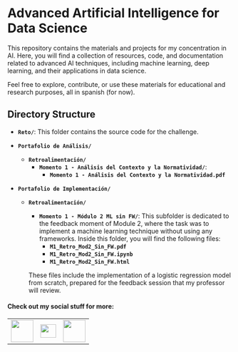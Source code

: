 # Advanced Artificial Intelligence for Data Science

This repository contains the materials and projects for my concentration in AI. Here, you will find a collection of resources, code, and documentation related to advanced AI techniques, including machine learning, deep learning, and their applications in data science.

Feel free to explore, contribute, or use these materials for educational and research purposes, all in spanish (for now).

## Directory Structure

- **`Reto/`**: This folder contains the source code for the challenge.

- **`Portafolio de Análisis/`**
  - **`Retroalimentación/`**
     - **`Momento 1 - Análisis del Contexto y la Normatividad/`**:
       - **`Momento 1 - Análisis del Contexto y la Normatividad.pdf`**

- **`Portafolio de Implementación/`**
  - **`Retroalimentación/`**
    - **`Momento 1 - Módulo 2 ML sin FW/`**: This subfolder is dedicated to the feedback moment of Module 2, where the task was to implement a machine learning technique without using any frameworks. Inside this folder, you will find the following files:
      - **`M1_Retro_Mod2_Sin_FW.pdf`**
      - **`M1_Retro_Mod2_Sin_FW.ipynb`**
      - **`M1_Retro_Mod2_Sin_FW.html`**

    These files include the implementation of a logistic regression model from scratch, prepared for the feedback session that my professor will review.


#### Check out my social stuff for more:


<table>
    <tbody>
        <tr>
            <td><a href="https://medium.com/@hibrantapia">
            <img height="50" src="https://www.vectorlogo.zone/logos/medium/medium-ar21.svg" />
            </a></td>
            <td><a href="https://twitter.com/HibranTapia">
            <img width = "35" height="30" src="https://cdn2.iconfinder.com/data/icons/threads-by-instagram/24/x-logo-twitter-new-brand-512.png" /> </a></td>
            <td><a href="https://www.linkedin.com/in/hibrantapia/">
            <img height="50" src="https://www.vectorlogo.zone/logos/linkedin/linkedin-ar21.svg" />
            </a></td>
